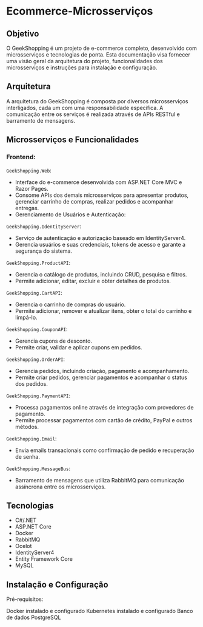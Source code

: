 # Ecommerce-Microsserviços

## Objetivo

O GeekShopping é um projeto de e-commerce completo, desenvolvido com microsserviços e tecnologias de ponta. Esta documentação visa fornecer uma visão geral da arquitetura do projeto, funcionalidades dos microsserviços e instruções para instalação e configuração.

## Arquitetura

A arquitetura do GeekShopping é composta por diversos microsserviços interligados, cada um com uma responsabilidade específica. A comunicação entre os serviços é realizada através de APIs RESTful e barramento de mensagens.

## Microsserviços e Funcionalidades

### Frontend:

`GeekShopping.Web`:
- Interface do e-commerce desenvolvida com ASP.NET Core MVC e Razor Pages.
- Consome APIs dos demais microsserviços para apresentar produtos, gerenciar carrinho de compras, realizar pedidos e acompanhar entregas.
- Gerenciamento de Usuários e Autenticação:

`GeekShopping.IdentityServer`:
- Serviço de autenticação e autorização baseado em IdentityServer4.
- Gerencia usuários e suas credenciais, tokens de acesso e garante a segurança do sistema.

`GeekShopping.ProductAPI`:
- Gerencia o catálogo de produtos, incluindo CRUD, pesquisa e filtros.
- Permite adicionar, editar, excluir e obter detalhes de produtos.

`GeekShopping.CartAPI`:
- Gerencia o carrinho de compras do usuário.
- Permite adicionar, remover e atualizar itens, obter o total do carrinho e limpá-lo.

`GeekShopping.CouponAPI`:
- Gerencia cupons de desconto.
- Permite criar, validar e aplicar cupons em pedidos.

`GeekShopping.OrderAPI`:
- Gerencia pedidos, incluindo criação, pagamento e acompanhamento.
- Permite criar pedidos, gerenciar pagamentos e acompanhar o status dos pedidos.

`GeekShopping.PaymentAPI`:
- Processa pagamentos online através de integração com provedores de pagamento.
- Permite processar pagamentos com cartão de crédito, PayPal e outros métodos.
  
`GeekShopping.Email`:
- Envia emails transacionais como confirmação de pedido e recuperação de senha.

`GeekShopping.MessageBus`:
- Barramento de mensagens que utiliza RabbitMQ para comunicação assíncrona entre os microsserviços.

## Tecnologias
- C#/.NET
- ASP.NET Core
- Docker
- RabbitMQ
- Ocelot
- IdentityServer4
- Entity Framework Core
- MySQL

  
## Instalação e Configuração

Pré-requisitos:

Docker instalado e configurado
Kubernetes instalado e configurado
Banco de dados PostgreSQL
